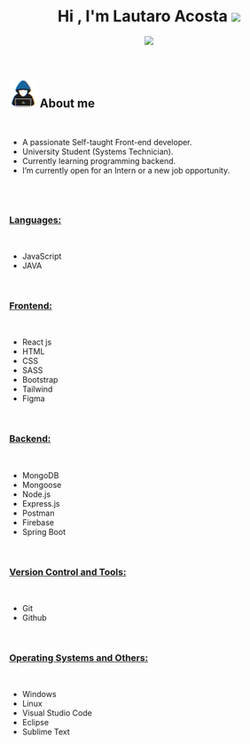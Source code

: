 <h1 align="center"><b>Hi , I'm Lautaro Acosta </b><img src="https://media.giphy.com/media/hvRJCLFzcasrR4ia7z/giphy.gif" width="35"></h1>
<!--  -->
<p align="center">
  <a href="https://github.com/DenverCoder1/readme-typing-svg"><img src="https://readme-typing-svg.herokuapp.com?font=Time+New+Roman&color=cyan&size=25&center=true&vCenter=true&width=600&height=100&lines=Self-taught+Front-End+Developer,;Active+Learner/Researcher,;Love+to+learn+new+stuffs"></a>
</p>


<br>



## <picture><img src = "https://github.com/0xAbdulKhalid/0xAbdulKhalid/raw/main/assets/mdImages/about_me.gif" width = 50px></picture> **About me**


<br>

- A passionate Self-taught Front-end developer.
- University Student (Systems Technician).
- Currently learning programming backend.
- I’m currently open for an Intern or a new job opportunity.

<br><br>


### <u> Languages: </u>


<br>

- JavaScript
- JAVA

<br>

### <u> Frontend: </u>

<br>

- React js
- HTML
- CSS
- SASS
- Bootstrap
- Tailwind
- Figma

<br>

### <u> Backend: </u>

<br>

- MongoDB
- Mongoose
- Node.js
- Express.js
- Postman
- Firebase
- Spring Boot

<br>

### <u> Version Control and Tools:</u>

<br>

- Git
- Github

<br>

### <u> Operating Systems and Others:</u>

<br>

- Windows
- Linux
- Visual Studio Code
- Eclipse
- Sublime Text

<br>
